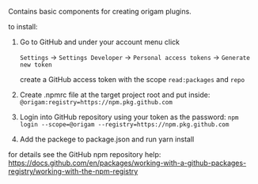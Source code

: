 Contains basic components for creating origam plugins.

to install: 

1. Go to GitHub and under your account menu click 

     `Settings` -> `Settings Developer` -> `Personal access tokens` -> `Generate new token` 

   create a GitHub access token with the scope `read:packages` and `repo`
2. Create .npmrc file at the target project root and put inside: `@origam:registry=https://npm.pkg.github.com` 
3. Login into GitHub repository using your token as the password:  `npm login --scope=@origam --registry=https://npm.pkg.github.com`
3. Add the packege to package.json and run yarn install

for details see the GitHub npm repository help: https://docs.github.com/en/packages/working-with-a-github-packages-registry/working-with-the-npm-registry
